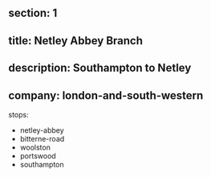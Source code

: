 ﻿section: 1
----
title: Netley Abbey Branch
----
description: Southampton to Netley
----
company: london-and-south-western
----
stops:
- netley-abbey
- bitterne-road
- woolston
- portswood
- southampton
